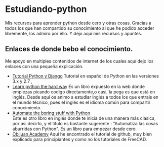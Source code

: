 # Estudiando-python
Mis recursos para aprender python desde cero y otras cosas.
Gracias a todos los que han compartido su conocimiento al que he podido acceder libremente, los admiro por ello.
Y dejo aquí mis recursos y apuntes.

## Enlaces de donde bebo el conocimiento.
Me apoyo en multiples contenidos de internet de los cuales aquí dejo los enlaces con una pequeña explicación.
* [Tutorial Python y Django](http://docs.python.org.ar/tutorial/)
  Tutorial en español de Python en las versiones 3.x y 2.7 ,
* [Learn python the hard way](https://learnpythonthehardway.org/book/)
  Es un libro expuesto en la web donde empiezas picando codigo directamente,o casi, la pega es que está en inglés. Desde aquí os animo a estudiar inglés a todos los que entrais en el mundo técnico, pues el inglés es el idioma común para compartir conocimiento.
* [Automate the boring stuff with Python](https://automatetheboringstuff.com/)  
  Este es otro libro en inglés donde te inicia de una manera más clásica, por así decirlo, y el título es bastante sugerente : "Automatiza las cosas aburridas con Python". Es un libro para empezar desde cero.
* [Obijuan Academy](http://www.iearobotics.com/wiki/index.php?title=Obijuan_Academy)
  Aquí he encontrado el tutorial de github, muy bien explicado para principiantes y como no los tutoriales de FreeCAD.
  
